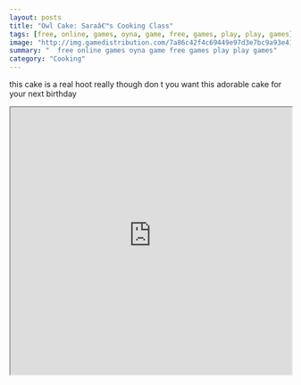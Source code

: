 ```yaml
---
layout: posts
title: "Owl Cake: Saraâ€™s Cooking Class"
tags: [free, online, games, oyna, game, free, games, play, play, games]
image: "http://img.gamedistribution.com/7a86c42f4c69449e97d3e7bc9a93e410.jpg"
summary: "  free online games oyna game free games play play games"
category: "Cooking"
---
```


this cake is a real hoot really though don t you want this adorable cake for your next birthday

<iframe width="100%" height="480px;" src="http://flash.gamedistribution.com?game=7a86c42f4c69449e97d3e7bc9a93e410"></iframe>